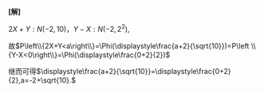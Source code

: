 **[解]**

$2X+Y: N(-2,10)，Y-X: N(-2,2^2),$ 

故$P\left\\{2X+Y<a\right\\}=\Phi(\displaystyle\frac{a+2}{\sqrt{10}})=P\left \\{Y-X<0\right\\}=\Phi(\displaystyle\frac{0+2}{2})$ 

继而可得$\displaystyle\frac{a+2}{\sqrt{10}}=\displaystyle\frac{0+2}{2},a=-2+\sqrt{10}.$